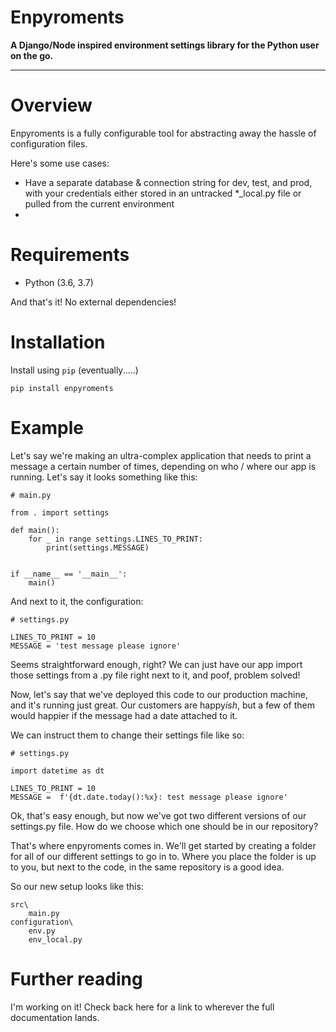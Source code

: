 # Enpyroments

**A Django/Node inspired environment settings library for the Python user on the go.**

---

# Overview

Enpyroments is a fully configurable tool for abstracting away the hassle of configuration files.

Here's some use cases:

- Have a separate database & connection string for dev, test, and prod, with your credentials either stored in an untracked \*\_local.py file or pulled from the current environment
-

# Requirements

- Python (3.6, 3.7)

And that's it! No external dependencies!

# Installation

Install using `pip` (eventually.....)

    pip install enpyroments

# Example

Let's say we're making an ultra-complex application that needs to print a message a certain number of times, depending on who / where our app is running. Let's say it looks something like this:

```
# main.py

from . import settings

def main():
    for _ in range settings.LINES_TO_PRINT:
        print(settings.MESSAGE)


if __name__ == '__main__':
    main()
```

And next to it, the configuration:

```
# settings.py

LINES_TO_PRINT = 10
MESSAGE = 'test message please ignore'
```

Seems straightforward enough, right? We can just have our app import those settings from a .py file right next to it, and poof, problem solved!

Now, let's say that we've deployed this code to our production machine, and it's running just great. Our customers are happy*ish*, but a few of them would happier if the message had a date attached to it.

We can instruct them to change their settings file like so:

```
# settings.py

import datetime as dt

LINES_TO_PRINT = 10
MESSAGE =  f'{dt.date.today():%x}: test message please ignore'
```

Ok, that's easy enough, but now we've got two different versions of our settings.py file. How do we choose which one should be in our repository?

That's where enpyroments comes in. We'll get started by creating a folder for all of our different settings to go in to. Where you place the folder is up to you, but next to the code, in the same repository is a good idea.

So our new setup looks like this:

    src\
        main.py
    configuration\
        env.py
        env_local.py

# Further reading

I'm working on it! Check back here for a link to wherever the full documentation lands.
